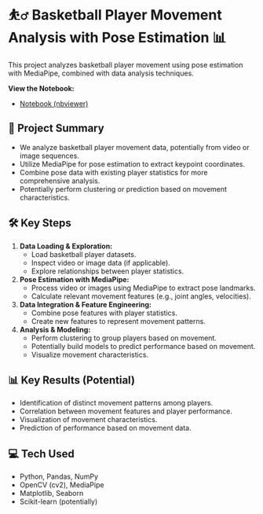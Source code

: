 # ⛹️‍♂️ Basketball Player Movement Analysis with Pose Estimation 📊

This project analyzes basketball player movement using pose estimation with MediaPipe, combined with data analysis techniques.

**View the Notebook:**

* [Notebook (nbviewer)](https://github.com/TaqiRaza512/Pose-Estimation/blob/main/pose-detection-system-mediapipe.ipynb) 

## 🚀 Project Summary

* We analyze basketball player movement data, potentially from video or image sequences.
* Utilize MediaPipe for pose estimation to extract keypoint coordinates.
* Combine pose data with existing player statistics for more comprehensive analysis.
* Potentially perform clustering or prediction based on movement characteristics.

## 🛠️ Key Steps

1.  **Data Loading & Exploration:**
    * Load basketball player datasets.
    * Inspect video or image data (if applicable).
    * Explore relationships between player statistics.
2.  **Pose Estimation with MediaPipe:**
    * Process video or images using MediaPipe to extract pose landmarks.
    * Calculate relevant movement features (e.g., joint angles, velocities).
3.  **Data Integration & Feature Engineering:**
    * Combine pose features with player statistics.
    * Create new features to represent movement patterns.
4.  **Analysis & Modeling:**
    * Perform clustering to group players based on movement.
    * Potentially build models to predict performance based on movement.
    * Visualize movement characteristics.

## 📊 Key Results (Potential)

* Identification of distinct movement patterns among players.
* Correlation between movement features and player performance.
* Visualization of movement characteristics.
* Prediction of performance based on movement data.

## 💻 Tech Used

* Python, Pandas, NumPy
* OpenCV (cv2), MediaPipe
* Matplotlib, Seaborn
* Scikit-learn (potentially)
